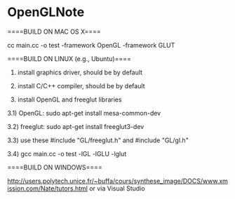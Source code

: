 # OpenGLNote
====BUILD ON MAC OS X====


cc main.cc -o test -framework OpenGL -framework GLUT


====BUILD ON LINUX (e.g., Ubuntu)====


1) install graphics driver, should be by default

2) install C/C++ compiler, should be by default

3) install OpenGL and freeglut libraries

3.1) OpenGL: sudo apt-get install mesa-common-dev

3.2) freeglut: sudo apt-get install freeglut3-dev

3.3) use these #include "GL/freeglut.h" and #include "GL/gl.h"

3.4) gcc main.cc -o test -lGL -lGLU -lglut


====BUILD ON WINDOWS====


http://users.polytech.unice.fr/~buffa/cours/synthese_image/DOCS/www.xmission.com/Nate/tutors.html
or via Visual Studio
